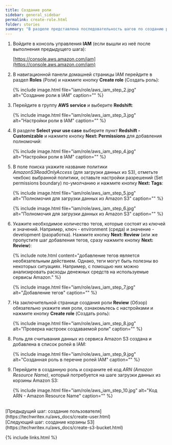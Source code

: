 ```yaml
---
title: Создание роли
sidebar: general_sidebar
permalink: create-role.html
folder: stories
summary: "В разделе представлена последовательность шагов по созданию роли для Amazon Redshift с помощью сервиса по управлению доступом (IAM). Обозначенная роль позволяет кластеру Amazon Redshift обращаться к сервису Amazon S3 для загрузки данных."
---
```


1. Войдите в консоль управления **IAM** (если вышли из неё после выполнения предыдущего шага):

    [https://console.aws.amazon.com/iam](https://console.aws.amazon.com/iam)

2. В навигационной панели домашней страницы IAM перейдите в раздел **Roles** (Роли) и нажмите кнопку **Create role** (Создать роль):

    {% include image.html file="iam/role/aws_iam_step_2.jpg" alt="Создание роли в IAM" caption="" %}

3. Перейдите в группу **AWS service** и выберите **Redshift**:

    {% include image.html file="iam/role/aws_iam_step_3.jpg" alt="Настройки роли в IAM" caption="" %}

4. В разделе **Select your use case** выберите пункт **Redshift - Customizable** и нажмите кнопку **Next: Permissions** для добавления полномочий:

    {% include image.html file="iam/role/aws_iam_step_4.jpg" alt="Настройки роли в IAM" caption="" %}

5. В поле поиска укажите название политики *AmazonS3ReadOnlyAccess* (для загрузки данных из S3), отметьте чекбокс выбранной политики, оставьте настройки разрешений (Set permissions boundary) по-умолчанию и нажмите кнопку **Next: Tags**:

    {% include image.html file="iam/role/aws_iam_step_5.jpg" alt="Полномочия для загрузки данных из Amazon S3" caption="" %}

    {% include image.html file="iam/role/aws_iam_step_6.jpg" alt="Полномочия для загрузки данных из Amazon S3" caption="" %}

6. Укажите необходимое количество тегов, которые состоят из ключей и значений. Например, ключ - environment (среда) и значение - development (разработка). Нажмите кнопку **Next: Review** (или же пропустите шаг добавления тегов, сразу нажмите кнопку **Next: Review**):

    {% include note.html content="добавление тегов является необязательным действием. Однако, теги могут быть полезны во некоторых ситуациях. Например, с помощью них можно анализировать расходы денежных средств на используемые сервисы Amazon." %}

    {% include image.html file="iam/role/aws_iam_step_7.jpg" alt="Добавление тегов" caption="" %}

7. На заключительной странице создания роли **Review** (Обзор) обязательно укажите имя роли, ознакомьтесь с настройками и нажмите кнопку **Create role** (Создать роль):

    {% include image.html file="iam/role/aws_iam_step_8.jpg" alt="Проверка настроек создаваемой роли" caption="" %}

8. Роль для считывания данных из сервиса Amazon S3 создана и добавлена в список ролей в IAM:

    {% include image.html file="iam/role/aws_iam_step_9.jpg" alt="Созданная роль в перечне ролей IAM" caption="" %}

9. Перейдите в созданную роль и сохраните её код *ARN (Amazon Resource Name)*, который потребуется на шаге загрузки данных из корзины Amazon S3:

    {% include image.html file="iam/role/aws_iam_step_10.jpg" alt="Код ARN - Amazon Resource Name" caption="" %}

<br />
[Предыдущий шаг: создание пользователя](https://techwritex.ru/aws_docs/create-user.html)

<br />
[Следующий шаг: создание корзины S3](https://techwritex.ru/aws_docs/create-s3-bucket.html)

{% include links.html %}
